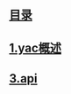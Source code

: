 ## [目录](https://github.com/jhq0113/yafr/blob/master/docs/index.md)

## [1.yac概述](https://github.com/jhq0113/yafr/blob/master/docs/yac/1.yac概述.md)

## [3.api](https://github.com/jhq0113/yafr/blob/master/docs/yac/3.api.md)